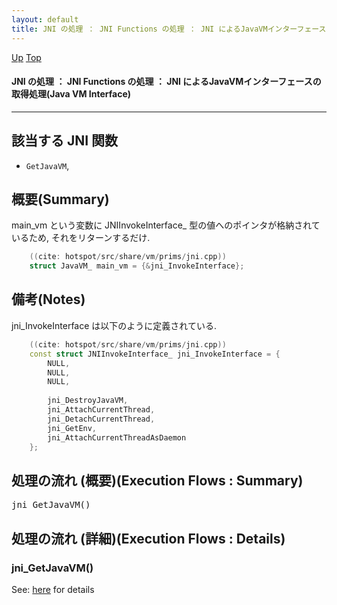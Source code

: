 ```yaml
---
layout: default
title: JNI の処理 ： JNI Functions の処理 ： JNI によるJavaVMインターフェースの取得処理(Java VM Interface)
---
```

[Up](no7882H_v.html) [Top](../index.html)

#### JNI の処理 ： JNI Functions の処理 ： JNI によるJavaVMインターフェースの取得処理(Java VM Interface)

--- 
## 該当する JNI 関数
* `GetJavaVM`,

## 概要(Summary)
main_vm という変数に JNIInvokeInterface_ 型の値へのポインタが格納されているため, それをリターンするだけ.


```cpp
    ((cite: hotspot/src/share/vm/prims/jni.cpp))
    struct JavaVM_ main_vm = {&jni_InvokeInterface};
```

## 備考(Notes)
jni_InvokeInterface は以下のように定義されている.


```cpp
    ((cite: hotspot/src/share/vm/prims/jni.cpp))
    const struct JNIInvokeInterface_ jni_InvokeInterface = {
        NULL,
        NULL,
        NULL,
    
        jni_DestroyJavaVM,
        jni_AttachCurrentThread,
        jni_DetachCurrentThread,
        jni_GetEnv,
        jni_AttachCurrentThreadAsDaemon
    };
```

## 処理の流れ (概要)(Execution Flows : Summary)
<div class="flow-abst"><pre>
jni_GetJavaVM()
</pre></div>

## 処理の流れ (詳細)(Execution Flows : Details)
### jni_GetJavaVM()
See: [here](no3059BNW.html) for details






